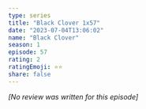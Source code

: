 ```yaml
---
type: series
title: "Black Clover 1x57"
date: "2023-07-04T13:06:02"
name: "Black Clover"
season: 1
episode: 57
rating: 2
ratingEmoji: ⭐️⭐️
share: false
---
```


*[No review was written for this episode]*
